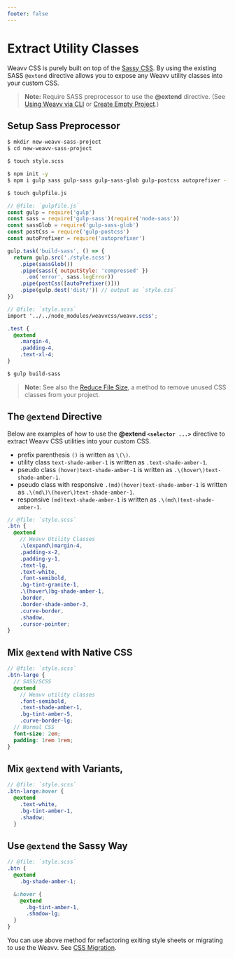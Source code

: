 ```yaml
---
footer: false
---
```


# Extract Utility Classes

Weavv CSS is purely built on top of the [Sassy CSS](https://sass-lang.com/documentation/at-rules/extend). By using the existing SASS `@extend` directive allows you to expose any Weavv utility classes into your custom CSS.

> **Note:** Require SASS preprocessor to use the **@extend** directive. (See [Using Weavv via CLI]() or [Create Empty Project](/guide/customization/create-empty-project).)

## Setup Sass Preprocessor

```bash
$ mkdir new-weavv-sass-project
$ cd new-weavv-sass-project
```

```bash
$ touch style.scss
```

```bash
$ npm init -y
$ npm i gulp sass gulp-sass gulp-sass-glob gulp-postcss autoprefixer --save-dev
```

```bash
$ touch gulpfile.js
```

```js
// @file: `gulpfile.js`
const gulp = require('gulp')
const sass = require('gulp-sass')(require('node-sass'))
const sassGlob = require('gulp-sass-glob')
const postCss = require('gulp-postcss')
const autoPrefixer = require('autoprefixer')

gulp.task('build-sass', () => {
  return gulp.src('./style.scss')
    .pipe(sassGlob())
    .pipe(sass({ outputStyle: 'compressed' })
      .on('error', sass.logError))
    .pipe(postCss([autoPrefixer()]))
    .pipe(gulp.dest('dist/')) // output as `style.css`
})
```

```scss
// @file: `style.scss`
import '../../node_modules/weavvcss/weavv.scss';

.test {
  @extend
    .margin-4,
    .padding-4,
    .text-xl-4;
}
```

```bash
$ gulp build-sass
```

> **Note:** See also the [Reduce File Size](/guide/customization/reduce-file-size), a method to remove unused CSS classes from your project.

## The `@extend` Directive

Below are examples of how to use the **@extend `<selector ...>`** directive to extract Weavv CSS utilities into your custom CSS.

- prefix parenthesis `()` is written as `\(\)`.
- utility class `text-shade-amber-1` is written as `.text-shade-amber-1`.
- pseudo class `(hover)text-shade-amber-1` is written as `.\(hover\)text-shade-amber-1`.
- pseudo class with responsive `.(md)(hover)text-shade-amber-1` is written as `.\(md\)\(hover\)text-shade-amber-1`.
- responsive `(md)text-shade-amber-1` is written as `.\(md\)text-shade-amber-1`.

```scss
// @file: `style.scss`
.btn {
  @extend
    // Weavv Utility Classes
    .\(expand\)margin-4,
    .padding-x-2,
    .padding-y-1,
    .text-lg,
    .text-white,
    .font-semibold,
    .bg-tint-granite-1,
    .\(hover\)bg-shade-amber-1,
    .border,
    .border-shade-amber-3,
    .curve-border,
    .shadow,
    .cursor-pointer;
}
```

## Mix `@extend` with Native CSS

```scss
// @file: `style.scss`
.btn-large {
  // SASS/SCSS
  @extend
    // Weavv utility classes
    .font-semibold,
    .text-shade-amber-1,
    .bg-tint-amber-5,
    .curve-border-lg;
  // Normal CSS
  font-size: 2em;
  padding: 1rem 1rem;
}
```

## Mix `@extend` with Variants,

```scss
// @file: `style.scss`
.btn-large:hover {
  @extend
    .text-white,
    .bg-tint-amber-1,
    .shadow;
  }
```

## Use `@extend` the Sassy Way

```scss
// @file: `style.scss`
.btn {
  @extend
    .bg-shade-amber-1;

  &:hover {
    @extend
      .bg-tint-amber-1,
      .shadow-lg;
  }
}
```

You can use above method for refactoring exiting style sheets or migrating to use the Weavv. See [CSS Migration](/guide/customization/css-migration).
